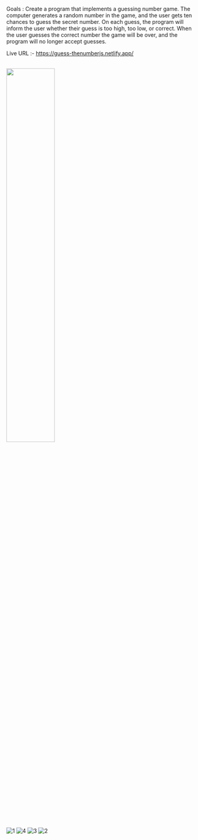 Goals : Create a program that implements a guessing number game. The computer generates a random number in the game, and the user gets ten chances to guess the secret number. On each guess, the program will inform the user whether their guess is too high, too low, or correct. When the user guesses the correct number the game will be over, and the program will no longer accept guesses.

Live URL :- https://guess-thenumberjs.netlify.app/

<br/>
 
<img src="https://user-images.githubusercontent.com/82850895/188277553-70ab189e-287c-40d8-a613-b6375731e207.gif" width="50%">

<br/>
<br/>

 
![1](https://user-images.githubusercontent.com/82850895/194750683-92c333ce-0ece-413a-95ae-e3fbb4ea1b03.png)
![4](https://user-images.githubusercontent.com/82850895/194750682-ee8fd809-8e5b-486c-8d36-a430f6b8e1c6.png)
![3](https://user-images.githubusercontent.com/82850895/194750685-e17839af-5338-45b4-979d-db279d5dc34d.png)
![2](https://user-images.githubusercontent.com/82850895/194750684-b80809a7-7602-4cb3-8b7b-19848ae79c2b.png)
